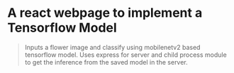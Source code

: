 # A react webpage to implement a Tensorflow Model
> Inputs a flower image and classify using mobilenetv2 based tensorflow model.
> Uses express for server and child process module to get the inference from the saved model in the server.
